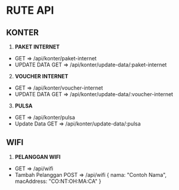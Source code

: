 # RUTE API

## KONTER
1. **PAKET INTERNET**
- GET => /api/konter/paket-internet
- UPDATE DATA GET => /api/konter/update-data/:paket-internet

2. **VOUCHER INTERNET**
- GET => /api/konter/voucher-internet
- UPDATE DATA GET => /api/konter/update-data/:voucher-internet

3. **PULSA**
- GET => /api/konter/pulsa
- Update Data GET => /api/konter/update-data/:pulsa

## WIFI
1. **PELANGGAN WIFI**
- GET => /api/wifi
- Tambah Pelanggan POST => /api/wifi
{
    nama: "Contoh Nama",
    macAddress: "CO:NT:OH:MA:CA"
}
